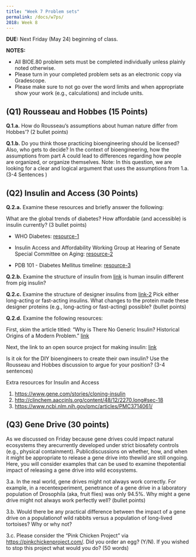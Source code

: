 ```yaml
---
title: "Week 7 Problem sets"
permalink: /docs/w7ps/
2018: Week 8
---
```


**DUE:** Next Friday (May 24) beginning of class.

**NOTES:**
  - All BIOE.80 problem sets must be completed individually unless plainly noted otherwise.
  - Please turn in your completed problem sets as an electronic copy via Gradescope.
  - Please make sure to not go over the word limits and when appropriate show your work (e.g., calculations) and include units.

## (Q1)  Rousseau and Hobbes (15 Points)

**Q.1.a.** How do Rousseau’s assumptions about human nature differ from Hobbes’? (2 bullet points)
 
**Q.1.b.** Do you think those practicing bioengineering should be licensed? Also, who gets to decide?
In the context of bioengineering, how the assumptions from part A could lead to differences regarding 
how people are organized, or organize themselves. 
Note: In this question, we are looking for a clear and logical argument that uses the assumptions from 1.a. 
(3-4 Sentences )

## (Q2) Insulin and Access (30 Points)

**Q.2.a.**  Examine these resources and briefly answer the following: 

What are the global trends of diabetes? 
How affordable (and accessible) is insulin currently? (3 bullet points)

- WHO Diabetes: [resource-1](https://www.who.int/en/news-room/fact-sheets/detail/diabetes)

- Insulin Access and Affordability Working Group at 
Hearing of Senate Special Committee on Aging: [resource-2](http://www.diabetes.org/newsroom/press-releases/2018/insulin-affordability-white-paper-release.html)

- PDB 101 - Diabetes Mellitus timeline: [resource-3](http://pdb101.rcsb.org/global-health/diabetes-mellitus/about/timeline)

**Q.2.b.**   Examine the structure of insulin from [link](http://pdb101.rcsb.org/motm/14How) is human insulin different from pig insulin? 

**Q.2.c.** Examine the structure of designer insulins from [link-2](http://pdb101.rcsb.org/motm/194) Pick either long-acting or fast-acting insulins. What changes to the protein made these designer proteins (e.g., long-acting or fast-acting) possible? (bullet points)

**Q.2.d.** Examine the following resources: 

First, skim the article titled: “Why is There No Generic Insulin? Historical Origins of a Modern Problem.” [link](https://www.nejm.org/doi/full/10.1056/NEJMms1411398)

Next, the link to an open source project for making insulin: [link](http://openinsulin.org/)

Is it ok for the DIY bioengineers to create their own insulin? Use the Rousseau and Hobbes discussion to argue for your position? (3-4 sentences)

Extra resources for Insulin and Access 
1. https://www.gene.com/stories/cloning-insulin
2. http://clinchem.aaccjnls.org/content/48/12/2270.long#sec-18
3. https://www.ncbi.nlm.nih.gov/pmc/articles/PMC3714061/

## (Q3) Gene Drive (30 points)

As we discussed on Friday because gene drives could impact natural ecosystems they arecurrently developed under strict biosafety controls (e.g., physical containment). Publicdiscussions on whether, how, and when it might be appropriate to release a gene drive into thewild are still ongoing. Here, you will consider examples that can be used to examine thepotential impact of releasing a gene drive into wild ecosystems.

3.a. In the real world, gene drives might not always work correctly.  For example, in a recentexperiment, penetrance of a gene drive in a laboratory population of Drosophila (aka, fruit flies) was only 94.5%. Why might a gene drive might not always work perfectly well? (bullet points)

3.b. Would there be any practical difference between the impact of a gene drive on a populationof wild rabbits versus a population of long-lived tortoises? Why or why not?

3.c. Please consider the “Pink Chicken Project” via https://pinkchickenproject.com/. Did you order an egg? (Y/N).  If you wished to stop this project what would you do? (50 words)
